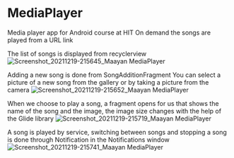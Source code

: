 # MediaPlayer
Media player app for Android course at HIT
On demand the songs are played from a URL link

The list of songs is displayed from recyclerview
![Screenshot_20211219-215645_Maayan MediaPlayer](https://user-images.githubusercontent.com/87900212/146780950-a1c0e340-ac01-44ca-bdb7-b6da3ff03565.jpg)

Adding a new song is done from SongAdditionFragment You can select a picture of a new song from the gallery or by taking a picture from the camera
![Screenshot_20211219-215652_Maayan MediaPlayer](https://user-images.githubusercontent.com/87900212/146780965-1c008307-b6a6-4312-8b35-27d47ac6f9e5.jpg)

When we choose to play a song, a fragment opens for us that shows the name of the song and the image, the image size changes with the help of the Glide library
![Screenshot_20211219-215719_Maayan MediaPlayer](https://user-images.githubusercontent.com/87900212/146780978-8967b415-c4ed-4bc5-8582-9c823a9dfb7c.jpg)

A song is played by service, switching between songs and stopping a song is done through Notification in the Notifications window
![Screenshot_20211219-215741_Maayan MediaPlayer](https://user-images.githubusercontent.com/87900212/146780989-569a1d6e-29ad-46a5-adce-b5bf53d6a9ed.jpg)

